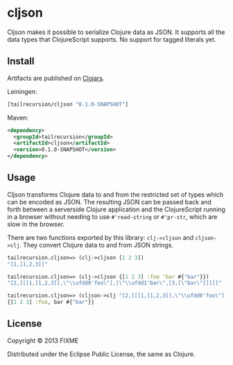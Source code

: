 # cljson

Cljson makes it possible to serialize Clojure data as JSON. It supports all the
data types that ClojureScript supports. No support for tagged literals yet.

## Install

Artifacts are published on [Clojars](http://clojars.org/tailrecursion/cljson).

Leiningen:
```clojure
[tailrecursion/cljson "0.1.0-SNAPSHOT"]
```

Maven:
```xml
<dependency>
  <groupId>tailrecursion</groupId>
  <artifactId>cljson</artifactId>
  <version>0.1.0-SNAPSHOT</version>
</dependency>
```

## Usage

Cljson transforms Clojure data to and from the restricted set of types which can
be encoded as JSON. The resulting JSON can be passed back and forth between a
serverside Clojure application and the ClojureScript running in a browser without
needing to use `#'read-string` or `#'pr-str`, which are slow in the browser.

There are two functions exported by this library: `clj->cljson` and `cljson->clj`.
They convert Clojure data to and from JSON strings.

```clojure
tailrecursion.cljson=> (clj->cljson [1 2 3])
"[1,[1,2,3]]"

tailrecursion.cljson=> (clj->cljson {[1 2 3] :foo 'bar #{"bar"}})
"[2,[[[1,[1,2,3]],\"\\ufdd0'foo\"],[\"\\ufdd1'bar\",[3,[\"bar\"]]]]]"

tailrecursion.cljson=> (cljson->clj "[2,[[[1,[1,2,3]],\"\\ufdd0'foo\"],[\"\\ufdd1'bar\",[3,[\"bar\"]]]]]")
{[1 2 3] :foo, bar #{"bar"}}
```

## License

Copyright © 2013 FIXME

Distributed under the Eclipse Public License, the same as Clojure.
